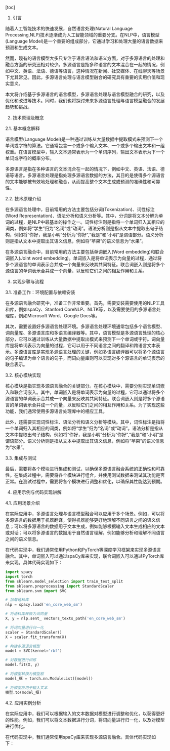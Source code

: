 
[toc]                    
                
                
1. 引言

随着人工智能技术的快速发展，自然语言处理(Natural Language Processing,NLP)技术逐渐成为人工智能领域的重要分支。在NLP中，语言模型(Language Model)是一个重要的组成部分，它通过学习和处理大量的语言数据来预测和生成文本。

然而，现有的语言模型大多只专注于语言语法和语义方面，对于多源语言的处理和融合方面的研究还相对较少。多源语言是指多种语言的文本混合在一起的情况，例如中文、英语、法语、德语等语言，这种情况在新闻、社交媒体、在线聊天等场景下尤其常见。因此，多源语言处理与语言模型融合的研究具有重要的实用价值和现实意义。

本文将介绍基于多源语言的语言模型，多源语言处理与语言模型融合的研究，以及优化和改进等技术。同时，我们也将探讨未来多源语言处理与语言模型融合的发展趋势和挑战。

2. 技术原理及概念

2.1. 基本概念解释

语言模型(Language Model)是一种通过训练从大量数据中提取模式来预测下一个单词或字符的算法。它通常包含一个或多个输入文本、一个或多个输出文本和一组权重。在语言模型中，输入文本通常表示为一个单词序列，输出文本表示为下一个单词或字符的概率分布。

多源语言是指在多种语言的文本混合在一起的情况下，例如中文、英语、法语、德语等语言。多源语言处理是指处理多源语言数据的方法，其目的是使得多个源语言的文本能够被有效地处理和融合，从而提高整个文本生成或预测的准确性和可靠性。

2.2. 技术原理介绍

在多源语言处理中，目前常用的方法主要包括分词(Tokenization)、词性标注(Word Representation)、语法分析和语义分析等。其中，分词是将文本分解为单词的过程，是NLP中最基本的操作之一。词性标注则是指将一个单词归入其相应的词类，例如将“学生”归为“名词”或“动词”。语法分析则是指从文本中提取出句子结构，例如将“你好，我是小明”分析为“你好”,“我是”和“小明”是谓语部分。语义分析则是指从文本中提取出其语义信息，例如将“苹果”的语义信息为“水果”。

在多源语言融合中，目前常用的方法主要包括单词嵌入(Word embedding)和联合词嵌入(Joint word embedding)。单词嵌入是将单词表示为向量的过程，通过将多个源语言的单词表示合并成一个向量来反映其共同特征。联合词嵌入则是将多个源语言的单词表示合并成一个向量，以反映它们之间的相互作用和关系。

3. 实现步骤与流程

3.1. 准备工作：环境配置与依赖安装

在多源语言融合研究中，准备工作非常重要。首先，需要安装需要使用的NLP工具和库，例如spaCy、Stanford CoreNLP、NLTK等，以及需要使用的多源语言处理库，例如Microsoft Word、Google Docs等。

其次，需要设置好多源语言处理环境。多源语言处理环境通常包括多个语言模型、词向量库、多源语言库和多语言编译器等。其中，语言模型是多源语言处理的核心部分，它可以通过训练从大量数据中提取出模式来预测下一个单词或字符。词向量库是将单词表示为向量的过程，它可以用于不同语言之间的翻译和跨语言文本表示。多源语言库是实现多源语言处理的关键，例如多语言编译器可以将多个源语言的句子编译为单个语言的句子，而词向量库则可以实现对多个源语言的单词表示的联合表示。

3.2. 核心模块实现

核心模块是指实现多源语言融合的关键部分。在核心模块中，需要分别实现单词嵌入和联合词嵌入。其中，单词嵌入是将单词表示为向量的过程，它可以通过将多个源语言的单词表示合并成一个向量来反映其共同特征。联合词嵌入则是将多个源语言的单词表示合并成一个向量，以反映它们之间的相互作用和关系。为了实现这些功能，我们通常使用多源语言处理库中的相应工具。

此外，还需要实现词性标注、语法分析和语义分析等模块。其中，词性标注是指将一个单词归入其相应的词类，例如将“学生”归为“名词”或“动词”。语法分析是指从文本中提取出句子结构，例如将“你好，我是小明”分析为“你好”,“我是”和“小明”是谓语部分。语义分析则是指从文本中提取出其语义信息，例如将“苹果”的语义信息为“水果”。

3.3. 集成与测试

最后，需要将各个模块进行集成和测试，以确保多源语言融合系统的正确性和可靠性。在集成过程中，需要将各个模块进行组合，并使用测试数据来测试其功能是否正常。在测试过程中，需要将各个模块进行调整和优化，以确保其性能达到预期。

4. 应用示例与代码实现讲解

4.1. 应用场景介绍

在实际应用中，多源语言处理与语言模型融合可以应用于多个场景。例如，可以将多源语言的数据用于机器翻译，使得机器能够更好地理解不同语言之间的语义信息；可以将多源语言的数据用于文本生成，例如能够根据输入文本生成相应的文本或对话；可以将多源语言的数据用于自然语言理解，例如能够分析和理解不同语言之间的语义信息。

在代码实现中，我们通常使用Python和PyTorch等深度学习框架来实现多源语言融合。其中，单词嵌入可以通过spaCy库来实现，联合词嵌入可以通过PyTorch库来实现。具体代码实现如下：

```python
import spacy
import torch
from sklearn.model_selection import train_test_split
from sklearn.preprocessing import StandardScaler
from sklearn.svm import SVC

# 加载语料库
nlp = spacy.load('en_core_web_sm')

# 将语料库转换为词向量
X, y = nlp.sent_ vectors_texts_path('en_core_web_sm')

# 将词向量进行归一化
scaler = StandardScaler()
X = scaler.fit_transform(X)

# 构建多源语言模型
model = SVC(kernel='rbf')

# 对数据进行训练
model.fit(X, y)

# 将模型转换为模型框
model_框 = torch.nn.ModuleList([model])

# 将模型应用于输入文本
模型.to(model_框)
```

4.2. 应用实例分析

在实际应用中，我们可以根据输入的文本数据对模型进行调整和优化，以获得更好的性能。例如，我们可以将文本数据进行分词，将词向量进行归一化，以及对模型进行优化。

在代码实现中，我们通常使用spaCy库来实现多源语言融合。具体代码实现如下：

